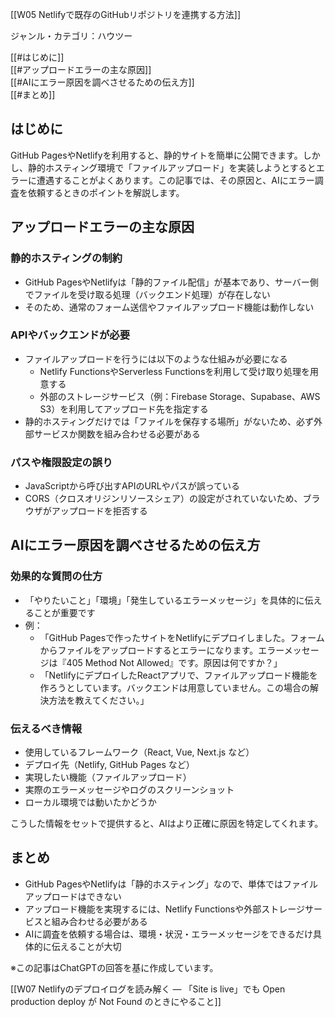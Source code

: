 [[W05 Netlifyで既存のGitHubリポジトリを連携する方法]]

ジャンル・カテゴリ：ハウツー

[[#はじめに]]  
[[#アップロードエラーの主な原因]]  
[[#AIにエラー原因を調べさせるための伝え方]]  
[[#まとめ]]  

## はじめに
GitHub PagesやNetlifyを利用すると、静的サイトを簡単に公開できます。しかし、静的ホスティング環境で「ファイルアップロード」を実装しようとするとエラーに遭遇することがよくあります。この記事では、その原因と、AIにエラー調査を依頼するときのポイントを解説します。

## アップロードエラーの主な原因

### 静的ホスティングの制約
- GitHub PagesやNetlifyは「静的ファイル配信」が基本であり、サーバー側でファイルを受け取る処理（バックエンド処理）が存在しない  
- そのため、通常のフォーム送信やファイルアップロード機能は動作しない

### APIやバックエンドが必要
- ファイルアップロードを行うには以下のような仕組みが必要になる  
  - Netlify FunctionsやServerless Functionsを利用して受け取り処理を用意する  
  - 外部のストレージサービス（例：Firebase Storage、Supabase、AWS S3）を利用してアップロード先を指定する  
- 静的ホスティングだけでは「ファイルを保存する場所」がないため、必ず外部サービスか関数を組み合わせる必要がある

### パスや権限設定の誤り
- JavaScriptから呼び出すAPIのURLやパスが誤っている  
- CORS（クロスオリジンリソースシェア）の設定がされていないため、ブラウザがアップロードを拒否する

## AIにエラー原因を調べさせるための伝え方

### 効果的な質問の仕方
- 「やりたいこと」「環境」「発生しているエラーメッセージ」を具体的に伝えることが重要です
- 例：
  - 「GitHub Pagesで作ったサイトをNetlifyにデプロイしました。フォームからファイルをアップロードするとエラーになります。エラーメッセージは『405 Method Not Allowed』です。原因は何ですか？」  
  - 「NetlifyにデプロイしたReactアプリで、ファイルアップロード機能を作ろうとしています。バックエンドは用意していません。この場合の解決方法を教えてください。」

### 伝えるべき情報
- 使用しているフレームワーク（React, Vue, Next.js など）  
- デプロイ先（Netlify, GitHub Pages など）  
- 実現したい機能（ファイルアップロード）  
- 実際のエラーメッセージやログのスクリーンショット  
- ローカル環境では動いたかどうか

こうした情報をセットで提供すると、AIはより正確に原因を特定してくれます。

## まとめ
- GitHub PagesやNetlifyは「静的ホスティング」なので、単体ではファイルアップロードはできない  
- アップロード機能を実現するには、Netlify Functionsや外部ストレージサービスと組み合わせる必要がある  
- AIに調査を依頼する場合は、環境・状況・エラーメッセージをできるだけ具体的に伝えることが大切  

※この記事はChatGPTの回答を基に作成しています。

[[W07 Netlifyのデプロイログを読み解く — 「Site is live」でも Open production deploy が Not Found のときにやること]]

